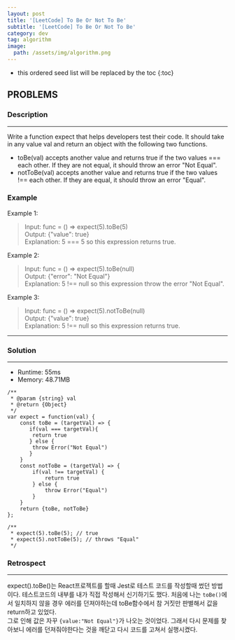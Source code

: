 ```yaml
---
layout: post
title: '[LeetCode] To Be Or Not To Be'
subtitle: '[LeetCode] To Be Or Not To Be'
category: dev
tag: algorithm
image:
  path: /assets/img/algorithm.png
---
```


<!-- prettier-ignore -->
* this ordered seed list will be replaced by the toc
{:toc}

## PROBLEMS

### **Description**

---

Write a function expect that helps developers test their code. It should take in any value val and return an object with the following two functions.

- toBe(val) accepts another value and returns true if the two values === each other. If they are not equal, it should throw an error "Not Equal".
- notToBe(val) accepts another value and returns true if the two values !== each other. If they are equal, it should throw an error "Equal".

### **Example**

Example 1:

> Input: func = () => expect(5).toBe(5)  
> Output: {"value": true}  
> Explanation: 5 === 5 so this expression returns true.

Example 2:

> Input: func = () => expect(5).toBe(null)  
> Output: {"error": "Not Equal"}  
> Explanation: 5 !== null so this expression throw the error "Not Equal".

Example 3:

> Input: func = () => expect(5).notToBe(null)  
> Output: {"value": true}  
> Explanation: 5 !== null so this expression returns true.

---

### Solution

---

- Runtime: 55ms
- Memory: 48.71MB

```
/**
 * @param {string} val
 * @return {Object}
 */
var expect = function(val) {
    const toBe = (targetVal) => {
       if(val === targetVal){
        return true
       } else {
        throw Error("Not Equal")
       }
    }
    const notToBe = (targetVal) => {
        if(val !== targetVal) {
            return true
        } else {
            throw Error("Equal")
        }
    }
    return {toBe, notToBe}
};

/**
 * expect(5).toBe(5); // true
 * expect(5).notToBe(5); // throws "Equal"
 */
```

### Retrospect

---

expect().toBe()는 React프로젝트를 할때 Jest로 테스트 코드를 작성할때 썼던 방법이다. 테스트코드의 내부를 내가 직접 작성해서 신기하기도 했다. 처음에 나는 `toBe()`에서 일치하지 않을 경우 에러를 던져야하는데 toBe함수에서 참 거짓만 판별해서 값을 return하고 있었다.  
그로 인해 값은 자꾸 `{value:"Not Equal"}`가 나오는 것이었다. 그래서 다시 문제를 찾아보니 에러를 던져줘야한다는 것을 깨닫고 다시 코드를 고쳐서 실행시켰다.
